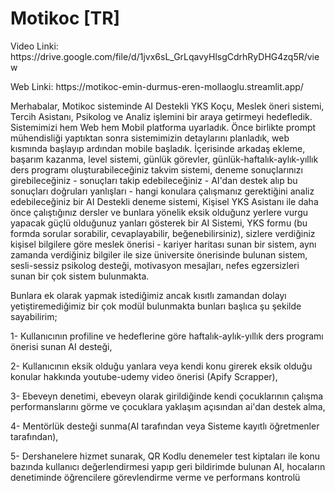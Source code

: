 # Motikoc [TR]

<p>Video Linki: https://drive.google.com/file/d/1jvx6sL_GrLqavyHlsgCdrhRyDHG4zq5R/view</p>
<p>Web Linki: https://motikoc-emin-durmus-eren-mollaoglu.streamlit.app/</p>

Merhabalar,
Motikoc sisteminde AI Destekli YKS Koçu, 
Meslek öneri sistemi, 
Tercih Asistanı, 
Psikolog ve Analiz işlemini bir araya getirmeyi hedefledik. 
Sistemimizi hem Web hem Mobil platforma uyarladık. Önce birlikte prompt mühendisliği yaptıktan sonra sistemimizin detaylarını planladık, web kısmında başlayıp ardından mobile başladık. İçerisinde arkadaş ekleme, başarım kazanma, level sistemi, günlük görevler, günlük-haftalık-aylık-yıllık ders programı oluşturabileceğiniz takvim sistemi, deneme sonuçlarınızı girebileceğiniz - sonuçları takip edebileceğiniz - AI'dan destek alıp bu sonuçları doğruları yanlışları - hangi konulara çalışmanız gerektiğini analiz edebileceğiniz bir AI Destekli deneme sistemi, Kişisel YKS Asistanı ile daha önce çalıştığınız dersler ve bunlara yönelik eksik olduğunz yerlere vurgu yapacak güçlü olduğunuz yanları gösterek bir AI Sistemi, YKS formu (bu formda sorular sorabilir, cevaplayabilir, beğenebilirsiniz), sizlere verdiğiniz kişisel bilgilere göre meslek önerisi - kariyer haritası sunan bir sistem, aynı zamanda verdiğiniz bilgiler ile size üniversite önerisinde bulunan sistem, sesli-sessiz psikolog desteği, motivasyon mesajları, nefes egzersizleri sunan bir çok sistem bulunmakta. 

Bunlara ek olarak yapmak istediğimiz ancak kısıtlı zamandan dolayı yetiştiremediğimiz bir çok modül bulunmakta bunları başlıca şu şekilde sayabilirim;
<p>1- Kullanıcının profiline ve hedeflerine göre haftalık-aylık-yıllık ders programı önerisi sunan AI desteği,</p>
<p>2- Kullanıcının eksik olduğu yanlara veya kendi konu girerek eksik olduğu konular hakkında youtube-udemy video önerisi (Apify Scrapper),</p>
<p>3- Ebeveyn denetimi, ebeveyn olarak girildiğinde kendi çocuklarının çalışma performanslarını görme ve çocuklara yaklaşım açısından ai'dan destek alma,</p>
<p>4- Mentörlük desteği sunma(AI tarafından veya Sisteme kayıtlı öğretmenler tarafından),</p>
<p>5- Dershanelere hizmet sunarak, QR Kodlu denemeler test kiptaları ile konu bazında kullanıcı değerlendirmesi yapıp geri bildirimde bulunan AI, hocaların denetiminde öğrencilere görevlendirme verme ve performans kontrolü</p>



